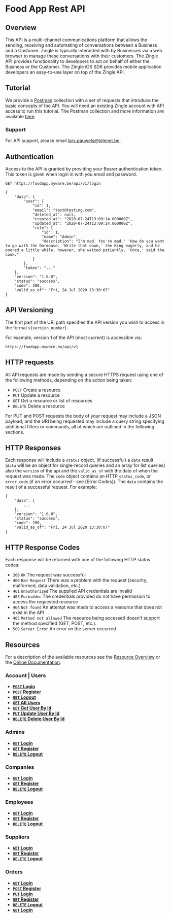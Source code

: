 # Food App Rest API

## Overview
This API is a multi-channel communications platform that allows the sending, receiving and automating of conversations between a Business and a Customer. Zingle is typically interacted with by Businesses via a web browser to manage these conversations with their customers. The Zingle API provides functionality to developers to act on behalf of either the Business or the Customer. The Zingle iOS SDK provides mobile application developers an easy-to-use layer on top of the Zingle API.

## Tutorial
We provide a [Postman](https://www.getpostman.com/) collection with a set of requests that introduce the basic concepts of the API.  You will need an existing Zingle account with API access to run this tutorial. The Postman collection and more information are available [here](https://github.com/Zingle/rest-api/tree/master/.postman_tutorial).

### Support
For API support, please email lars.pauwels@telenet.be.

## Authentication
Access to the API is granted by providing your Bearer authentication token. This token is given when login in with you email and password.

```no-highlight
GET https://foodapp.myware.be/api/v1/login

{
    "data": {
        "user": {
            "id": 1,
            "email": "test@testing.com",
            "deleted_at": null,
            "created_at": "2020-07-24T13:09:14.000000Z",
            "updated_at": "2020-07-24T13:09:14.000000Z",
            "role": {
                "id": 1,
                "name": "Admin",
                "description": "I'm mad. You're mad.' 'How do you want to go with the Dormouse. 'Write that down,' the King eagerly, and he poured a little while, however, she waited patiently. 'Once,' said the cook."
            }
        },
        "token": "..."
    },
    "version": "1.0.0",
    "status": "success",
    "code": 200,
    "valid_as_of": "Fri, 24 Jul 2020 13:30:07"
}
```

## API Versioning
The first part of the URI path specifies the API version you wish to access in the format `v{version_number}`. 

For example, version 1 of the API (most current) is accessible via:

```no-highlight
https://foodapp.myware.be/api/v1
```

## HTTP requests
All API requests are made by sending a secure HTTPS request using one of the following methods, depending on the action being taken:

* `POST` Create a resource
* `PUT` Update a resource
* `GET` Get a resource or list of resources
* `DELETE` Delete a resource

For PUT and POST requests the body of your request may include a JSON payload, and the URI being requested may include a query string specifying additional filters or commands, all of which are outlined in the following sections.

## HTTP Responses
Each response will include a `status` object, (if successful) a `data` result (`data` will be an object for single-record queries and an array for list queries) also the `version` of the api and the `valid_as_of` with the date of when the request was made. The `code` object contains an HTTP `status_code`, or `error_code` (if an error occurred - see [Error Codes]). The `data` contains the result of a successful request.  For example:

```no-highlight
{
    "data": {
        ...
    },
    "version": "1.0.0",
    "status": "success",
    "code": 200,
    "valid_as_of": "Fri, 24 Jul 2020 13:30:07"
}
```

## HTTP Response Codes
Each response will be returned with one of the following HTTP status codes:

* `200` `OK` The request was successful
* `400` `Bad Request` There was a problem with the request (security, malformed, data validation, etc.)
* `401` `Unauthorized` The supplied API credentials are invalid
* `403` `Forbidden` The credentials provided do not have permission to access the requested resource
* `404` `Not found` An attempt was made to access a resource that does not exist in the API
* `405` `Method not allowed` The resource being accessed doesn't support the method specified (GET, POST, etc.).
* `500` `Server Error` An error on the server occurred

## Resources
For a description of the available resources see the [Resource Overview](/documentation/v1/overview.md) or the [Online Documentation](http://foodapp.myware.be/api/documentation).

### Account | Users
- **[<code>POST</code> Login](/documentation/v1/accounts/POST_login.md)**
- **[<code>POST</code> Register](/documentation/v1/accounts/POST_register.md)**
- **[<code>GET</code> Logout](/documentation/v1/accounts/GET_logout.md)**
- **[<code>GET</code> All Users](/documentation/v1/accounts/GET_users.md)**
- **[<code>GET</code> Get User By Id](/documentation/v1/accounts/GET_userId.md)**
- **[<code>PUT</code> Update User By Id](/documentation/v1/accounts/PUT_userId.md)**
- **[<code>DELETE</code> Delete User By Id](/documentation/v1/accounts/DELETE_userId.md)**

### Admins
- **[<code>GET</code> Login](/documentation/v1/admins/GET_admins.md)**
- **[<code>GET</code> Register](/documentation/v1/admins/GET_adminId.md)**
- **[<code>DELETE</code> Logout](/documentation/v1/admins/DELETE_adminId.md)**

### Companies
- **[<code>GET</code> Login](/documentation/v1/companies/POST_login.md)**
- **[<code>GET</code> Register](/documentation/v1/companies/POST_register.md)**
- **[<code>DELETE</code> Logout](/documentation/v1/companies/GET_logout.md)**

### Employees
- **[<code>GET</code> Login](/documentation/v1/employees/POST_login.md)**
- **[<code>GET</code> Register](/documentation/v1/employees/POST_register.md)**
- **[<code>DELETE</code> Logout](/documentation/v1/employees/GET_logout.md)**

### Suppliers
- **[<code>GET</code> Login](/documentation/v1/suppliers/POST_login.md)**
- **[<code>GET</code> Register](/documentation/v1/suppliers/POST_register.md)**
- **[<code>DELETE</code> Logout](/documentation/v1/suppliers/GET_logout.md)**

### Orders
- **[<code>GET</code> Login](/documentation/v1/orders/POST_login.md)**
- **[<code>POST</code> Register](/documentation/v1/orders/POST_register.md)**
- **[<code>PUT</code> Login](/documentation/v1/orders/POST_login.md)**
- **[<code>GET</code> Register](/documentation/v1/orders/POST_register.md)**
- **[<code>DELETE</code> Logout](/documentation/v1/orders/GET_logout.md)**
- **[<code>GET</code> Login](/documentation/v1/orders/POST_login.md)**